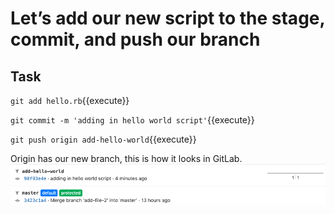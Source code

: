 # Let’s add our new script to the stage, commit, and push our branch

## Task

`git add hello.rb`{{execute}}  

`git commit -m 'adding in hello world script'`{{execute}}  

`git push origin add-hello-world`{{execute}}  

Origin has our new branch, this is how it looks in GitLab.  
![Branches](./assets/mergerequest_5.png)
